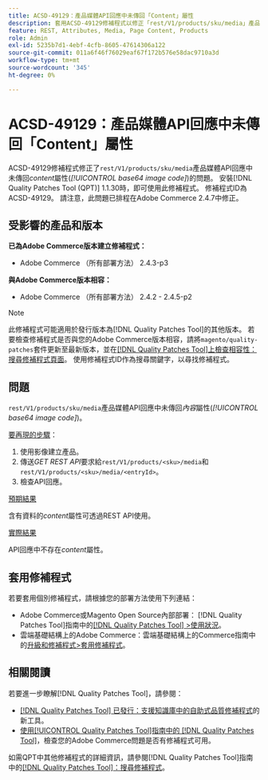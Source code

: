 ```yaml
---
title: ACSD-49129：產品媒體API回應中未傳回「Content」屬性
description: 套用ACSD-49129修補程式以修正「rest/V1/products/sku/media」產品媒體API回應中未傳回*content*屬性（*base64影像代碼*）的Adobe Commerce問題。
feature: REST, Attributes, Media, Page Content, Products
role: Admin
exl-id: 5235b7d1-4ebf-4cfb-8605-47614306a122
source-git-commit: 011a6f46f76029eaf67f172b576e58dac9710a3d
workflow-type: tm+mt
source-wordcount: '345'
ht-degree: 0%

---
```


# ACSD-49129：產品媒體API回應中未傳回「Content」屬性

ACSD-49129修補程式修正了`rest/V1/products/sku/media`產品媒體API回應中未傳回&#x200B;*content*&#x200B;屬性(*[!UICONTROL base64 image code]*)的問題。 安裝[!DNL Quality Patches Tool (QPT)] 1.1.30時，即可使用此修補程式。 修補程式ID為ACSD-49129。 請注意，此問題已排程在Adobe Commerce 2.4.7中修正。

## 受影響的產品和版本

**已為Adobe Commerce版本建立修補程式：**

* Adobe Commerce （所有部署方法） 2.4.3-p3

**與Adobe Commerce版本相容：**

* Adobe Commerce （所有部署方法） 2.4.2 - 2.4.5-p2

>[!NOTE]
>
>此修補程式可能適用於發行版本為[!DNL Quality Patches Tool]的其他版本。 若要檢查修補程式是否與您的Adobe Commerce版本相容，請將`magento/quality-patches`套件更新至最新版本，並在[[!DNL Quality Patches Tool]上檢查相容性：搜尋修補程式頁面](https://experienceleague.adobe.com/tools/commerce-quality-patches/index.html?lang=zh-Hant)。 使用修補程式ID作為搜尋關鍵字，以尋找修補程式。

## 問題

`rest/V1/products/sku/media`產品媒體API回應中未傳回&#x200B;*內容*&#x200B;屬性(*[!UICONTROL base64 image code]*)。

<u>要再現的步驟</u>：

1. 使用影像建立產品。
1. 傳送&#x200B;*GET REST API*&#x200B;要求給`rest/V1/products/<sku>/media`和`rest/V1/products/<sku>/media/<entryId>`。
1. 檢查API回應。

<u>預期結果</u>

含有資料的&#x200B;*content*&#x200B;屬性可透過REST API使用。

<u>實際結果</u>

API回應中不存在&#x200B;*content*&#x200B;屬性。

## 套用修補程式

若要套用個別修補程式，請根據您的部署方法使用下列連結：

* Adobe Commerce或Magento Open Source內部部署： [!DNL Quality Patches Tool]指南中的[[!DNL Quality Patches Tool] >使用狀況](/help/tools/quality-patches-tool/usage.md)。
* 雲端基礎結構上的Adobe Commerce：雲端基礎結構上的Commerce指南中的[升級和修補程式>套用修補程式](https://experienceleague.adobe.com/docs/commerce-cloud-service/user-guide/develop/upgrade/apply-patches.html?lang=zh-Hant)。

## 相關閱讀

若要進一步瞭解[!DNL Quality Patches Tool]，請參閱：

* [[!DNL Quality Patches Tool] 已發行：支援知識庫中的自助式品質修補程式](https://experienceleague.adobe.com/zh-hant/docs/commerce-operations/tools/quality-patches-tool/quality-patches-tool-to-self-serve-quality-patches)的新工具。
* [使用[!UICONTROL Quality Patches Tool]指南中的 [!DNL Quality Patches Tool]](/help/tools/quality-patches-tool/patches-available-in-qpt/check-patch-for-magento-issue-with-magento-quality-patches.md)，檢查您的Adobe Commerce問題是否有修補程式可用。


如需QPT中其他修補程式的詳細資訊，請參閱[!DNL Quality Patches Tool]指南中的[[!DNL Quality Patches Tool]：搜尋修補程式](https://experienceleague.adobe.com/tools/commerce-quality-patches/index.html?lang=zh-Hant)。
